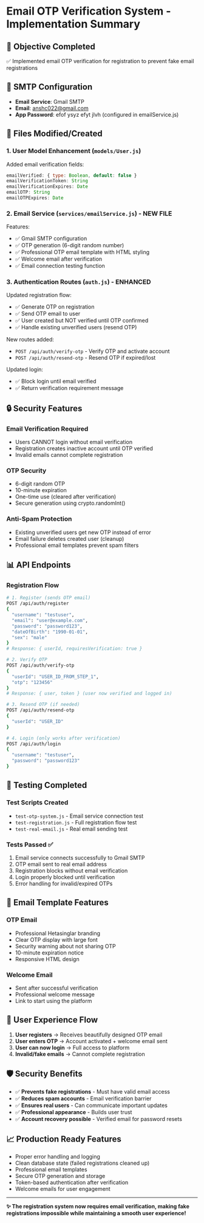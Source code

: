 # Email OTP Verification System - Implementation Summary

## 🎯 Objective Completed
✅ Implemented email OTP verification for registration to prevent fake email registrations

## 📧 SMTP Configuration
- **Email Service**: Gmail SMTP
- **Email**: anshc022@gmail.com
- **App Password**: efof ysyz efyt jlvh (configured in emailService.js)

## 🔧 Files Modified/Created

### 1. User Model Enhancement (`models/User.js`)
Added email verification fields:
```javascript
emailVerified: { type: Boolean, default: false }
emailVerificationToken: String
emailVerificationExpires: Date
emailOTP: String
emailOTPExpires: Date
```

### 2. Email Service (`services/emailService.js`) - NEW FILE
Features:
- ✅ Gmail SMTP configuration
- ✅ OTP generation (6-digit random number)
- ✅ Professional OTP email template with HTML styling
- ✅ Welcome email after verification
- ✅ Email connection testing function

### 3. Authentication Routes (`auth.js`) - ENHANCED
Updated registration flow:
- ✅ Generate OTP on registration
- ✅ Send OTP email to user
- ✅ User created but NOT verified until OTP confirmed
- ✅ Handle existing unverified users (resend OTP)

New routes added:
- `POST /api/auth/verify-otp` - Verify OTP and activate account
- `POST /api/auth/resend-otp` - Resend OTP if expired/lost

Updated login:
- ✅ Block login until email verified
- ✅ Return verification requirement message

## 🔒 Security Features

### Email Verification Required
- Users CANNOT login without email verification
- Registration creates inactive account until OTP verified
- Invalid emails cannot complete registration

### OTP Security
- 6-digit random OTP
- 10-minute expiration
- One-time use (cleared after verification)
- Secure generation using crypto.randomInt()

### Anti-Spam Protection
- Existing unverified users get new OTP instead of error
- Email failure deletes created user (cleanup)
- Professional email templates prevent spam filters

## 📊 API Endpoints

### Registration Flow
```bash
# 1. Register (sends OTP email)
POST /api/auth/register
{
  "username": "testuser",
  "email": "user@example.com", 
  "password": "password123",
  "dateOfBirth": "1990-01-01",
  "sex": "male"
}
# Response: { userId, requiresVerification: true }

# 2. Verify OTP
POST /api/auth/verify-otp
{
  "userId": "USER_ID_FROM_STEP_1",
  "otp": "123456"
}
# Response: { user, token } (user now verified and logged in)

# 3. Resend OTP (if needed)
POST /api/auth/resend-otp
{
  "userId": "USER_ID"
}

# 4. Login (only works after verification)
POST /api/auth/login
{
  "username": "testuser",
  "password": "password123"
}
```

## 🧪 Testing Completed

### Test Scripts Created
- `test-otp-system.js` - Email service connection test
- `test-registration.js` - Full registration flow test
- `test-real-email.js` - Real email sending test

### Tests Passed ✅
1. Email service connects successfully to Gmail SMTP
2. OTP email sent to real email address
3. Registration blocks without email verification
4. Login properly blocked until verification
5. Error handling for invalid/expired OTPs

## 🎨 Email Template Features

### OTP Email
- Professional Hetasinglar branding
- Clear OTP display with large font
- Security warning about not sharing OTP
- 10-minute expiration notice
- Responsive HTML design

### Welcome Email
- Sent after successful verification
- Professional welcome message
- Link to start using the platform

## 🔄 User Experience Flow

1. **User registers** → Receives beautifully designed OTP email
2. **User enters OTP** → Account activated + welcome email sent
3. **User can now login** → Full access to platform
4. **Invalid/fake emails** → Cannot complete registration

## 🛡️ Security Benefits

- ✅ **Prevents fake registrations** - Must have valid email access
- ✅ **Reduces spam accounts** - Email verification barrier
- ✅ **Ensures real users** - Can communicate important updates
- ✅ **Professional appearance** - Builds user trust
- ✅ **Account recovery possible** - Verified email for password resets

## 📈 Production Ready Features

- Proper error handling and logging
- Clean database state (failed registrations cleaned up)
- Professional email templates
- Secure OTP generation and storage
- Token-based authentication after verification
- Welcome emails for user engagement

---

**✨ The registration system now requires email verification, making fake registrations impossible while maintaining a smooth user experience!**
